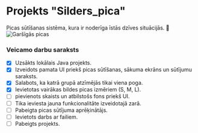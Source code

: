 # Projekts "Silders_pica"
Picas sūtīšanas sistēma, kura ir noderīga īstās dzīves situācijās. :pizza:
![Garšīgās picas](https://openclipart.org/image/800px/346203)

### **Veicamo darbu saraksts**

- [x] Uzsākts lokālais Java projekts.
- [x] Izveidots pamata UI priekš picas sūtīšanas, sākuma ekrāns un sūtījumu saraksts.
- [x] Salabots, ka katrā grupā atzīmējās tikai viena poga.
- [x] Ievietotas vairākas bildes picas izmēriem (S, M, L).
- [ ] pievienots skaists un atbilstošs fons priekš UI.
- [ ] Tika ieviesta jauna funkcionalitāte izveidotajā zarā.
- [ ] Pabeigta picas sūtījuma aprēķinātājs.
- [ ] Ievietots darbs ar failiem.
- [ ] Pabeigts projekts.